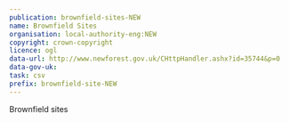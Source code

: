 ```yaml
---
publication: brownfield-sites-NEW
name: Brownfield Sites
organisation: local-authority-eng:NEW
copyright: crown-copyright
licence: ogl
data-url: http://www.newforest.gov.uk/CHttpHandler.ashx?id=35744&p=0
data-gov-uk: 
task: csv
prefix: brownfield-site-NEW
---
```


Brownfield sites

